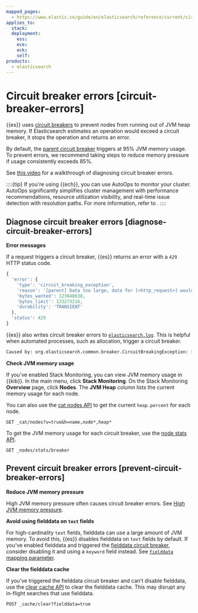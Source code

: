 ```yaml
---
mapped_pages:
  - https://www.elastic.co/guide/en/elasticsearch/reference/current/circuit-breaker-errors.html
applies_to:
  stack:
  deployment:
    ess:
    ece:
    eck:
    self:
products:
  - elasticsearch
---
```


# Circuit breaker errors [circuit-breaker-errors]

{{es}} uses [circuit breakers](elasticsearch://reference/elasticsearch/configuration-reference/circuit-breaker-settings.md) to prevent nodes from running out of JVM heap memory. If Elasticsearch estimates an operation would exceed a circuit breaker, it stops the operation and returns an error.

By default, the [parent circuit breaker](elasticsearch://reference/elasticsearch/configuration-reference/circuit-breaker-settings.md#parent-circuit-breaker) triggers at 95% JVM memory usage. To prevent errors, we recommend taking steps to reduce memory pressure if usage consistently exceeds 85%.

See [this video](https://www.youtube.com/watch?v=k3wYlRVbMSw) for a walkthrough of diagnosing circuit breaker errors.

::::{tip}
If you're using {{ech}}, you can use AutoOps to monitor your cluster. AutoOps significantly simplifies cluster management with performance recommendations, resource utilization visibility, and real-time issue detection with resolution paths. For more information, refer to [](/deploy-manage/monitor/autoops.md).
::::



## Diagnose circuit breaker errors [diagnose-circuit-breaker-errors]

**Error messages**

If a request triggers a circuit breaker, {{es}} returns an error with a `429` HTTP status code.

```js
{
  'error': {
    'type': 'circuit_breaking_exception',
    'reason': '[parent] Data too large, data for [<http_request>] would be [123848638/118.1mb], which is larger than the limit of [123273216/117.5mb], real usage: [120182112/114.6mb], new bytes reserved: [3666526/3.4mb]',
    'bytes_wanted': 123848638,
    'bytes_limit': 123273216,
    'durability': 'TRANSIENT'
  },
  'status': 429
}
```

{{es}} also writes circuit breaker errors to [`elasticsearch.log`](../../deploy-manage/monitor/logging-configuration/elasticsearch-log4j-configuration-self-managed.md). This is helpful when automated processes, such as allocation, trigger a circuit breaker.

```txt
Caused by: org.elasticsearch.common.breaker.CircuitBreakingException: [parent] Data too large, data for [<transport_request>] would be [num/numGB], which is larger than the limit of [num/numGB], usages [request=0/0b, fielddata=num/numKB, in_flight_requests=num/numGB, accounting=num/numGB]
```

**Check JVM memory usage**

If you’ve enabled Stack Monitoring, you can view JVM memory usage in {{kib}}. In the main menu, click **Stack Monitoring**. On the Stack Monitoring **Overview** page, click **Nodes**. The **JVM Heap** column lists the current memory usage for each node.

You can also use the [cat nodes API](https://www.elastic.co/docs/api/doc/elasticsearch/operation/operation-cat-nodes) to get the current `heap.percent` for each node.

```console
GET _cat/nodes?v=true&h=name,node*,heap*
```

To get the JVM memory usage for each circuit breaker, use the [node stats API](https://www.elastic.co/docs/api/doc/elasticsearch/operation/operation-nodes-stats).

```console
GET _nodes/stats/breaker
```


## Prevent circuit breaker errors [prevent-circuit-breaker-errors]

**Reduce JVM memory pressure**

High JVM memory pressure often causes circuit breaker errors. See [High JVM memory pressure](high-jvm-memory-pressure.md).

**Avoid using fielddata on `text` fields**

For high-cardinality `text` fields, fielddata can use a large amount of JVM memory. To avoid this, {{es}} disables fielddata on `text` fields by default. If you’ve enabled fielddata and triggered the [fielddata circuit breaker](elasticsearch://reference/elasticsearch/configuration-reference/circuit-breaker-settings.md#fielddata-circuit-breaker), consider disabling it and using a `keyword` field instead. See [`fielddata` mapping parameter](elasticsearch://reference/elasticsearch/mapping-reference/text.md#fielddata-mapping-param).

**Clear the fielddata cache**

If you’ve triggered the fielddata circuit breaker and can’t disable fielddata, use the [clear cache API](https://www.elastic.co/docs/api/doc/elasticsearch/operation/operation-indices-clear-cache) to clear the fielddata cache. This may disrupt any in-flight searches that use fielddata.

```console
POST _cache/clear?fielddata=true
```
